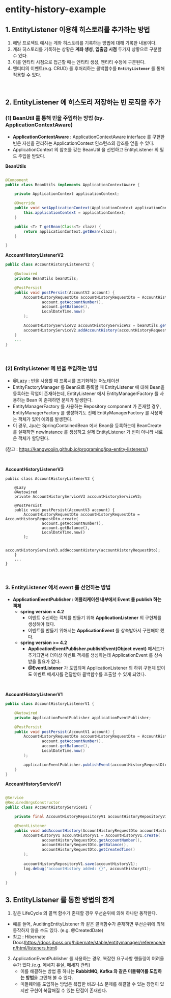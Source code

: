 # entity-history-example

## 1. EntityListener 이용해 히스토리를 추가하는 방법

1. 해당 프로젝트 예시는 계좌 히스토리를 기록하는 방법에 대해 기록한 내용이다.
2. 계좌 히스토리를 기록하는 상황은 **계좌 생성**, **입출금 시점** 두가지 상황으로 구분할 수 있다.
3. 이를 엔티티 시점으로 접근할 때는 엔티티 생성, 엔티티 수정에 구분된다.
4. 엔티티의 이벤트(e.g. CRUD) 를 후처리하는 콜백함수를 **`EntityListener`** 를 통해 적용할 수 있다.

<br>

## 2. EntityListener 에 히스토리 저장하는 빈 로직을 추가

### (1) BeanUtil 를 통해 빈을 주입하는 방법 (by. ApplicationContextAware)

- **ApplicationContextAware** : ApplicationContextAware interface 를 구현한 빈은 자신을 관리하는 ApplicationContext 인스턴스의 참조를 얻을 수
  있다.
- ApplicationContext 의 참조를 갖는 BeanUtil 을 선언하고 EntityListener 의 필드 주입을 받았다.

**BeanUtils**

```java

@Component
public class BeanUtils implements ApplicationContextAware {

    private ApplicationContext applicationContext;

    @Override
    public void setApplicationContext(ApplicationContext applicationContext) throws BeansException {
        this.applicationContext = applicationContext;
    }

    public <T> T getBean(Class<T> clazz) {
        return applicationContext.getBean(clazz);
    }

}
```

**AccountHistoryListenerV2**

```java
public class AccountHistoryListenerV2 {

    @Autowired
    private BeanUtils beanUtils;

    @PostPersist
    public void postPersist(AccountV2 account) {
        AccountHistoryRequestDto accountHistoryRequestDto = AccountHistoryRequestDto.create(
                account.getAccountNumber(),
                account.getBalance(),
                LocalDateTime.now()
        );

        AccountHistoryServiceV2 accountHistoryServiceV2 = beanUtils.getBean(AccountHistoryServiceV2.class);
        accountHistoryServiceV2.addAccountHistory(accountHistoryRequestDto);
    }
    ...
}

```

<br>

### (2) EntityListener 에 빈을 주입하는 방법

- @Lazy : 빈을 사용할 때 프록시를 초기화하는 어노테이션
- EntityFactoryManager 를 Bean으로 등록할 때 EntityListener 에 대해 Bean을 등록하는
  작업이 존재하는데, EntityListener 에서 EntityManagerFactory 를 사용하는 Bean 이 존재하면 문제가 발생한다. 
- EntityManagerFactory 를 사용하는 Repository component 가 존재할 경우, EntityManagerFactory 를 생성하기도
  전에 EntityManagerFactory 를 사용하는 객체가 있어 예외를 발생한다.
- 이 경우, Jpa는 SpringContainedBean 에서 Bean을 등록하는데 BeanCreate 를 실패하면 newInstance 를 생성하고 실제 
  EntityListener 가 빈이 아니라 새로운 객체가 할당된다.

(참고 : https://kangwoojin.github.io/programing/jpa-entity-listeners/)

<br>

**AccountHistoryListenerV3**

```
public class AccountHistoryListenerV3 {

    @Lazy
    @Autowired
    private AccountHistoryServiceV3 accountHistoryServiceV3;

    @PostPersist
    public void postPersist(AccountV3 account) {
        AccountHistoryRequestDto accountHistoryRequestDto = AccountHistoryRequestDto.create(
                account.getAccountNumber(),
                account.getBalance(),
                LocalDateTime.now()
        );

        accountHistoryServiceV3.addAccountHistory(accountHistoryRequestDto);
    }
    ...    
}

```

<br>

### 3. EntityListener 에서 event 를 선언하는 방법

- **ApplicationEventPublisher : 어플리케이션 내부에서 Event 를 publish 하는 객체**
    - **spring version < 4.2**
        - 이벤트 수신하는 객체를 만들기 위해 **ApplicationListener<T>** 의 구현체를 생성해야 했다.
        - 이벤트를 만들기 위해서는 **ApplicationEvent** 를 상속받아서 구현해야 했다.
    - **spring version >= 4.2**
        - **ApplicationEventPublisher.publishEvent(Object event)** 메서드가 추가되면서
          더이상 이벤트 객체를 생성하는데 ApplicationEvent 를 상속받을 필요가 없다.
        - **@EventListener** 가 도입되며 ApplicationListener<T> 의 하위 구현체 없이도
          이벤트 메세지를 전달받아 콜백함수를 호출할 수 있게 되었다.

<br>

**AccountHistoryListenerV1**

```java
public class AccountHistoryListenerV1 {

    @Autowired
    private ApplicationEventPublisher applicationEventPublisher;

    @PostPersist
    public void postPersist(AccountV1 account) {
        AccountHistoryRequestDto accountHistoryRequestDto = AccountHistoryRequestDto.create(
                account.getAccountNumber(),
                account.getBalance(),
                LocalDateTime.now()
        );

        applicationEventPublisher.publishEvent(accountHistoryRequestDto);
    }
}
```

**AccountHistoryServiceV1**

```java

@Service
@RequiredArgsConstructor
public class AccountHistoryServiceV1 {

    private final AccountHistoryRepositoryV1 accountHistoryRepositoryV1;

    @EventListener
    public void addAccountHistory(AccountHistoryRequestDto accountHistoryRequestDto) {
        AccountHistoryV1 accountHistoryV1 = AccountHistoryV1.create(
                accountHistoryRequestDto.getAccountNumber(),
                accountHistoryRequestDto.getBalance(),
                accountHistoryRequestDto.getCreatedTime()
        );
        
        accountHistoryRepositoryV1.save(accountHistoryV1);
        log.debug("accountHistory added: {}", accountHistoryV1);
    }

}
```

## 3. EntityListener 를 통한 방법의 한계

1. 같은 LifeCycle 의 콜백 함수가 존재할 경우 우선순위에 의해 하나만 동작한다.
  - 예를 들어, AuditingEntityListener 와 같은 콜백함수가 존재하면 우선순위에 의해 동작하지 않을 수도 있다.
    (e.g. @CreatedDate)
  - 참고 : Hibernate Docs(https://docs.jboss.org/hibernate/stable/entitymanager/reference/en/html/listeners.html)
2. ApplicationEventPublisher 를 사용하는 경우, 복잡한 요구사항 핸들링이 어려울 수가 있다.(e.g. 메세지 유실, 메세지 관리)
   - 이를 해결하는 방법 중 하나는 **RabbitMQ, Kafka 와 같은 미들웨어를 도입하는 방법**을 고민해 볼 수 있다.
   - 미들웨어를 도입하는 방법은 복잡한 비즈니스 문제를 해결할 수 있는 장점이 있지만 구현이 복잡해질 수 있는 단점이 존재한다.